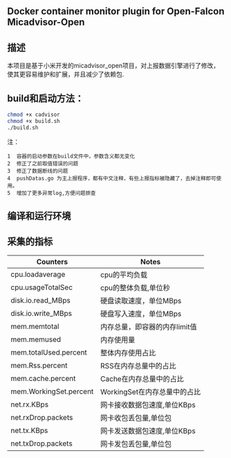 Docker container monitor plugin for Open-Falcon  Micadvisor-Open
--------------
描述
--------
本项目是基于小米开发的micadvisor_open项目，对上报数据引擎进行了修改，使其更容易维护和扩展，并且减少了依赖包.

build和启动方法：
-----------------
```bash
chmod +x cadvisor
chmod +x build.sh
./build.sh
```
注：

```
1  容器的启动参数在build文件中，参数含义都无变化
2  修正了之前取值错误的问题
3  修正了数据断线的问题
4  pushDatas.go 为主上报程序，都有中文注释，有些上报指标被隐藏了，去掉注释即可使用。
5  增加了更多异常log,方便问题排查
```

编译和运行环境
-------------------------
采集的指标
--------------------------
| Counters | Notes|
|-----|------|
|cpu.loadaverage|cpu的平均负载|
|cpu.usageTotalSec|cpu的整体负载,单位秒|
|disk.io.read_MBps|硬盘读取速度，单位MBps|
|disk.io.write_MBps|硬盘写入速度，单位MBps|
|mem.memtotal|内存总量，即容器的内存limit值|
|mem.memused|内存使用量|
|mem.totalUsed.percent|整体内存使用占比|
|mem.Rss.percent| RSS在内存总量中的占比|
|mem.cache.percent| Cache在内存总量中的占比|
|mem.WorkingSet.percent| WorkingSet在内存总量中的占比|
|net.rx.KBps|网卡接收数据包速度,单位KBps|
|net.rxDrop.packets|网卡收包丢包量,单位包|
|net.tx.KBps|网卡发送数据包速度,单位KBps|
|net.txDrop.packets|网卡发包丢包量,单位包|
